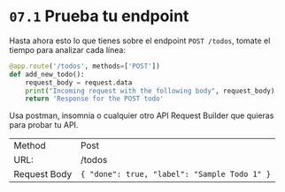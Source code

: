 # `07.1` Prueba tu endpoint

Hasta ahora esto lo que tienes sobre el endpoint `POST /todos`, tomate el tiempo para analizar cada línea:

```python
@app.route('/todos', methods=['POST'])
def add_new_todo():
    request_body = request.data
    print("Incoming request with the following body", request_body)
    return 'Response for the POST todo'
```

Usa postman, insomnia o cualquier otro API Request Builder que quieras para probar tu API.

|  |  |
| ------ | -------- |
| Method | Post |
| URL: | /todos |
| Request Body | `{ "done": true, "label": "Sample Todo 1" }` |

